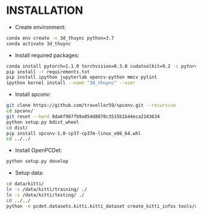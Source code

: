 # INSTALLATION

* Create environment:
```bash
conda env create -n 3d_thuync python=3.7
conda activate 3d_thuync
```

* Install required packages:
```bash
conda install pytorch=1.1.0 torchvision=0.3.0 cudatoolkit=9.2 -c pytorch
pip install -r requirements.txt
pip install ipython jupyterlab opencv-python mmcv pylint
ipython kernel install --name "3d_thuync" --user
```

* Install spconv:
```bash
git clone https://github.com/traveller59/spconv.git --recursive
cd spconv/
git reset --hard 8da6f967fb9a054d8870c3515b1b44eca2103634
python setup.py bdist_wheel
cd dist/
pip install spconv-1.0-cp37-cp37m-linux_x86_64.whl
cd ../../
```

* Install OpenPCDet:
```bash
python setup.py develop
```

* Setup data:
```bash
cd data/kitti/
ln -s /data/kitti/training/ ./
ln -s /data/kitti/testing/ ./
cd ../../
python -m pcdet.datasets.kitti.kitti_dataset create_kitti_infos tools/cfgs/dataset_configs/kitti_dataset.yaml
```
